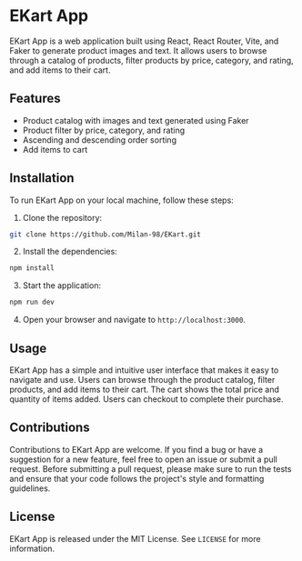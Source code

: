 # EKart App

EKart App is a web application built using React, React Router, Vite, and Faker to generate product images and text. It allows users to browse through a catalog of products, filter products by price, category, and rating, and add items to their cart.

## Features
- Product catalog with images and text generated using Faker
- Product filter by price, category, and rating
- Ascending and descending order sorting
- Add items to cart


## Installation

To run EKart App on your local machine, follow these steps:

1. Clone the repository:

```bash
git clone https://github.com/Milan-98/EKart.git
```

2. Install the dependencies:

```bash
npm install
```



3. Start the application:
```bash
npm run dev
```

4. Open your browser and navigate to `http://localhost:3000`.

## Usage

EKart App has a simple and intuitive user interface that makes it easy to navigate and use. Users can browse through the product catalog, filter products, and add items to their cart. The cart shows the total price and quantity of items added. Users can checkout to complete their purchase.

## Contributions

Contributions to EKart App are welcome. If you find a bug or have a suggestion for a new feature, feel free to open an issue or submit a pull request. Before submitting a pull request, please make sure to run the tests and ensure that your code follows the project's style and formatting guidelines.

## License

EKart App is released under the MIT License. See `LICENSE` for more information.



